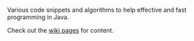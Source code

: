 Various code snippets and algorithms to help effective and fast programming in Java.

Check out the [wiki pages](http://code.google.com/p/misc-utils/w/list) for content.